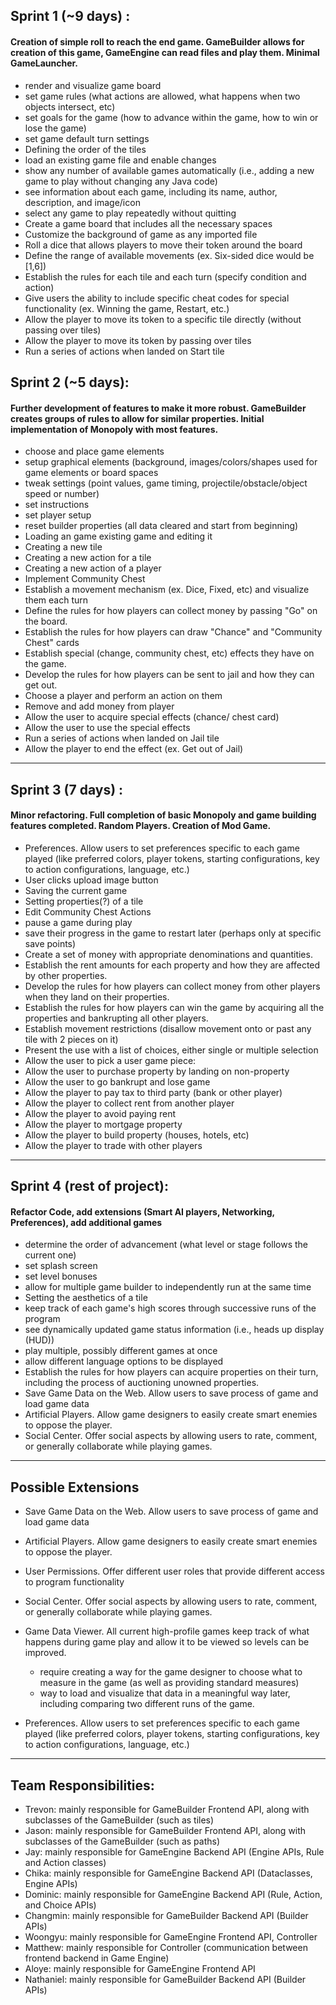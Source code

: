 ## Sprint 1 (~9 days) :
#### Creation of simple roll to reach the end game. GameBuilder allows for creation of this game, GameEngine can read files and play them. Minimal GameLauncher.

- render and visualize game board
- set game rules (what actions are allowed, what happens when two objects intersect, etc)
- set goals for the game (how to advance within the game, how to win or lose the game)
- set game default turn settings 
- Defining the order of the tiles
- load an existing game file and enable changes
- show any number of available games automatically (i.e., adding a new game to play without changing any Java code)
- see information about each game, including its name, author, description, and image/icon
- select any game to play repeatedly without quitting
- Create a game board that includes all the necessary spaces
- Customize the background of game as any imported file
- Roll a dice that allows players to move their token around the board
- Define the range of available movements (ex. Six-sided dice would be \[1,6])
- Establish the rules for each tile and each turn (specify condition and action)
- Give users the ability to include specific cheat codes for special functionality (ex. Winning the game, Restart, etc.)
- Allow the player to move its token to a specific tile directly (without passing over tiles)
- Allow the player to move its token by passing over tiles
- Run a series of actions when landed on Start tile


## Sprint 2 (~5 days):
#### Further development of features to make it more robust. GameBuilder creates groups of rules to allow for similar properties. Initial implementation of Monopoly with most features.

- choose and place game elements
- setup graphical elements (background, images/colors/shapes used for game elements or board spaces
- tweak settings (point values, game timing, projectile/obstacle/object speed or number)
- set instructions
- set player setup
- reset builder properties (all data cleared and start from beginning)
- Loading an game existing game and editing it
- Creating a new tile
- Creating a new action for a tile
- Creating a new action of a player
- Implement Community Chest
- Establish a movement mechanism (ex. Dice, Fixed, etc) and visualize them each turn
- Define the rules for how players can collect money by passing "Go" on the board.
- Establish the rules for how players can draw "Chance" and "Community Chest" cards
- Establish special (change, community chest, etc) effects they have on the game.
- Develop the rules for how players can be sent to jail and how they can get out.
- Choose a player and perform an action on them
- Remove and add money from player
- Allow the user to acquire special effects (chance/ chest card)
- Allow the user to use the special effects
- Run a series of actions when landed on Jail tile
- Allow the player to end the effect (ex. Get out of Jail)

****


## Sprint 3 (7 days) :
#### Minor refactoring. Full completion of basic Monopoly and game building features completed. Random Players. Creation of Mod Game.

- Preferences. Allow users to set preferences specific to each game played (like preferred colors, player tokens, starting configurations, key to action configurations, language, etc.)
- User clicks upload image button 
- Saving the current game
- Setting properties(?) of a tile
- Edit Community Chest Actions
- pause a game during play
- save their progress in the game to restart later (perhaps only at specific save points)
- Create a set of money with appropriate denominations and quantities.
- Establish the rent amounts for each property and how they are affected by other properties.
- Develop the rules for how players can collect money from other players when they land on their properties.
- Establish the rules for how players can win the game by acquiring all the properties and bankrupting all other players.
- Establish movement restrictions (disallow movement onto or past any tile with 2 pieces on it)
- Present the use with a list of choices, either single or multiple selection
- Allow the user to pick a user game piece:
- Allow the user to purchase property by landing on non-property
- Allow the user to go bankrupt and lose game
- Allow the player to pay tax to third party (bank or other player)
- Allow the player to collect rent from another player
- Allow the player to avoid paying rent
- Allow the player to mortgage property
- Allow the player to build property (houses, hotels, etc)
- Allow the player to trade with other players

****


## Sprint 4 (rest of project):
#### Refactor Code, add extensions (Smart AI players, Networking, Preferences), add additional games

- determine the order of advancement (what level or stage follows the current one)
- set splash screen
- set level bonuses
- allow for multiple game builder to independently run at the same time
- Setting the aesthetics of a tile
- keep track of each game's high scores through successive runs of the program
- see dynamically updated game status information (i.e., heads up display (HUD))
- play multiple, possibly different games at once
- allow different language options to be displayed
- Establish the rules for how players can acquire properties on their turn, including the process of auctioning unowned properties.
- Save Game Data on the Web. Allow users to save process of game and load game data
- Artificial Players. Allow game designers to easily create smart enemies to oppose the player.
- Social Center. Offer social aspects by allowing users to rate, comment, or generally collaborate while playing games.

****


## Possible Extensions

- Save Game Data on the Web. Allow users to save process of game and load game data

- Artificial Players. Allow game designers to easily create smart enemies to oppose the player.

- User Permissions. Offer different user roles that provide different access to program functionality

- Social Center. Offer social aspects by allowing users to rate, comment, or generally collaborate while playing games.

- Game Data Viewer. All current high-profile games keep track of what happens during game play and allow it to be viewed so levels can be improved.

    - require creating a way for the game designer to choose what to measure in the game (as well as providing standard measures)
    - way to load and visualize that data in a meaningful way later, including comparing two different runs of the game.

- Preferences. Allow users to set preferences specific to each game played (like preferred colors, player tokens, starting configurations, key to action configurations, language, etc.)

****


## Team Responsibilities:

- Trevon: mainly responsible for GameBuilder Frontend API, along with subclasses of the GameBuilder (such as tiles)
- Jason: mainly responsible for GameBuilder Frontend API, along with subclasses of the GameBuilder (such as paths)
- Jay: mainly responsible for GameEngine Backend API (Engine APIs, Rule and Action classes)
- Chika: mainly responsible for GameEngine Backend API (Dataclasses, Engine APIs)
- Dominic: mainly responsible for GameEngine Backend API (Rule, Action, and Choice APIs)
- Changmin: mainly responsible for GameBuilder Backend API (Builder APIs)
- Woongyu: mainly responsible for GameEngine Frontend API, Controller
- Matthew: mainly responsible for Controller (communication between frontend backend in Game Engine)
- Aloye: mainly responsible for GameEngine Frontend API
- Nathaniel: mainly responsible for GameBuilder Backend API (Builder APIs)
